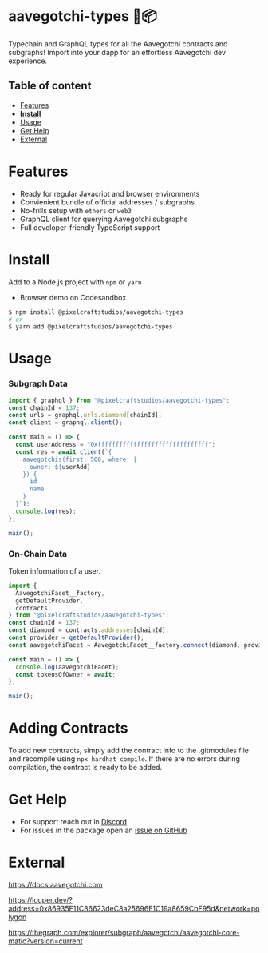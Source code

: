 # aavegotchi-types 👻📦

Typechain and GraphQL types for all the Aavegotchi contracts and subgraphs! Import into your dapp for an effortless Aavegotchi dev experience.

## Table of content

- [Features](#features)
- [**Install**](#install)
- [Usage](#usage)
- [Get Help](#get-help)
- [External](#external)

# Features

- Ready for regular Javacript and browser environments
- Convienient bundle of official addresses / subgraphs
- No-frills setup with `ethers` or `web3`
- GraphQL client for querying Aavegotchi subgraphs
- Full developer-friendly TypeScript support

# Install

Add to a Node.js project with `npm` or `yarn`

- Browser demo on Codesandbox

```sh
$ npm install @pixelcraftstudios/aavegotchi-types
# or
$ yarn add @pixelcraftstudios/aavegotchi-types
```

# Usage

### Subgraph Data

```ts
import { graphql } from "@pixelcraftstudios/aavegotchi-types";
const chainId = 137;
const urls = graphql.urls.diamond[chainId];
const client = graphql.client();

const main = () => {
  const userAddress = "0xfffffffffffffffffffffffffffffff";
  const res = await client(`{
    aavegotchis(first: 500, where: {
      owner: ${userAdd}
    }) {
      id
      name
    }
  }`);
  console.log(res);
};

main();
```

### On-Chain Data

Token information of a user.

```ts
import {
  AavegotchiFacet__factory,
  getDefaultProvider,
  contracts,
} from "@pixelcraftstudios/aavegotchi-types";
const chainId = 137;
const diamond = contracts.addresses[chainId];
const provider = getDefaultProvider();
const aavegotchiFacet = AavegotchiFacet__factory.connect(diamond, provider);

const main = () => {
  console.log(aavegotchiFacet);
  const tokensOfOwner = await;
};

main();
```

# Adding Contracts

To add new contracts, simply add the contract info to the .gitmodules file and recompile using `npx hardhat compile`. If there are no errors during compilation, the contract is ready to be added.

# Get Help

- For support reach out in [Discord](https://discord.com/invite/aavegotchi)
- For issues in the package open an [issue on GitHub](https://github.com/aavegotchi/aavegotchi-types/issues/new)

# External

<https://docs.aavegotchi.com>

<https://louper.dev/?address=0x86935F11C86623deC8a25696E1C19a8659CbF95d&network=polygon>

<https://thegraph.com/explorer/subgraph/aavegotchi/aavegotchi-core-matic?version=current>
